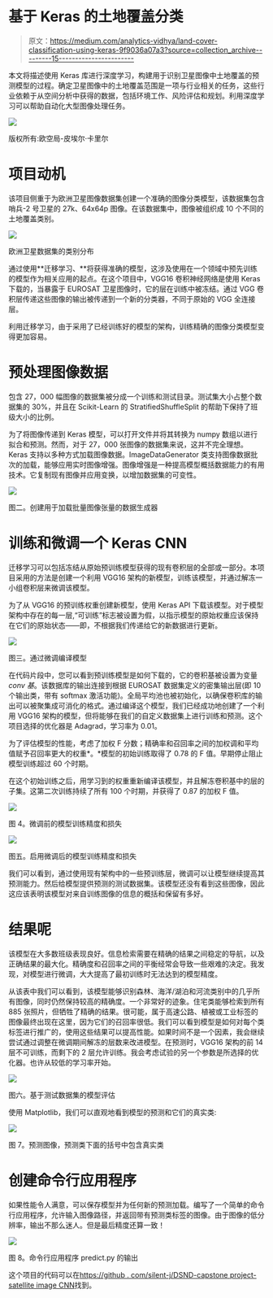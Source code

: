 # 基于 Keras 的土地覆盖分类

> 原文：<https://medium.com/analytics-vidhya/land-cover-classification-using-keras-9f9036a07a3?source=collection_archive---------15----------------------->

本文将描述使用 Keras 库进行深度学习，构建用于识别卫星图像中土地覆盖的预测模型的过程。确定卫星图像中的土地覆盖范围是一项与行业相关的任务，这些行业依赖于从空间分析中获得的数据，包括环境工作、风险评估和规划。利用深度学习可以帮助自动化大型图像处理任务。

![](img/fb4647ae455afaafea0eccdfd0ccfe1e.png)

版权所有:欧空局-皮埃尔·卡里尔

# 项目动机

该项目侧重于为欧洲卫星图像数据集创建一个准确的图像分类模型，该数据集包含哨兵-2 号卫星的 27k、64x64p 图像。在该数据集中，图像被组织成 10 个不同的土地覆盖类别。

![](img/918d71e869d9585cf103b134dfa468d7.png)

欧洲卫星数据集的类别分布

通过使用**迁移学习、**将获得准确的模型，这涉及使用在一个领域中预先训练的模型作为相关应用的起点。在这个项目中，VGG16 卷积神经网络是使用 Keras 下载的，当暴露于 EUROSAT 卫星图像时，它的层在训练中被冻结。通过 VGG 卷积层传递这些图像的输出被传递到一个新的分类器，不同于原始的 VGG 全连接层。

利用迁移学习，由于采用了已经训练好的模型的架构，训练精确的图像分类模型变得更加容易。

# 预处理图像数据

包含 27，000 幅图像的数据集被分成一个训练和测试目录。测试集大小占整个数据集的 30%，并且在 Scikit-Learn 的 StratifiedShuffleSplit 的帮助下保持了班级大小的比例。

为了将图像传递到 Keras 模型，可以打开文件并将其转换为 numpy 数组以进行拟合和预测。然而，对于 27，000 张图像的数据集来说，这并不完全理想。Keras 支持以多种方式加载图像数据。ImageDataGenerator 类支持图像数据批次的加载，能够应用实时图像增强。图像增强是一种提高模型概括数据能力的有用技术。它复制现有图像并应用变换，以增加数据集的可变性。

![](img/eebdb4df6354836dc460b5b7b0fe1ce7.png)

图二。创建用于加载批量图像张量的数据生成器

# 训练和微调一个 Keras CNN

迁移学习可以包括冻结从原始预训练模型获得的现有卷积层的全部或一部分。本项目采用的方法是创建一个利用 VGG16 架构的新模型，训练该模型，并通过解冻一小组卷积层来微调该模型。

为了从 VGG16 的预训练权重创建新模型，使用 Keras API 下载该模型。对于模型架构中存在的每一层,“可训练”标志被设置为假，以指示模型的原始权重应该保持在它们的原始状态——即，不根据我们传递给它的新数据进行更新。

![](img/9b03fe383be1685603fc532cb66744ea.png)

图三。通过微调编译模型

在代码片段中，您可以看到预训练模型是如何下载的，它的卷积基被设置为变量 *conv 基*。该数据库的输出连接到根据 EUROSAT 数据集定义的密集输出层(即 10 个输出类，带有 softmax 激活功能)。全局平均池也被初始化，以确保卷积库的输出可以被聚集成可消化的格式。通过编译这个模型，我们已经成功地创建了一个利用 VGG16 架构的模型，但将能够在我们的自定义数据集上进行训练和预测。这个项目选择的优化器是 Adagrad，学习率为 0.01。

为了评估模型的性能，考虑了加权 F 分数；精确率和召回率之间的加权调和平均值赋予召回率更大的权重*。*模型的初始训练取得了 0.78 的 F 值。早期停止阻止模型训练超过 60 个时期。

在这个初始训练之后，用学习到的权重重新编译该模型，并且解冻卷积基中的层的子集。这第二次训练持续了所有 100 个时期，并获得了 0.87 的加权 F 值。

![](img/dc60c3ba209c309e1ef721a917e5f669.png)

图 4。微调前的模型训练精度和损失

![](img/1070ecc2375c75f633ce3d47e9b418ef.png)

图五。启用微调后的模型训练精度和损失

我们可以看到，通过使用现有架构中的一些预训练层，微调可以让模型继续提高其预测能力。然后给模型提供预测的测试数据集。该模型还没有看到这些图像，因此这应该表明该模型对来自训练图像的信息的概括和保留有多好。

# 结果呢

该模型在大多数班级表现良好。信息检索需要在精确的结果之间稳定的导航，以及正确结果的最大化。精确度和召回率之间的平衡经常会导致一些艰难的决定。我发现，对模型进行微调，大大提高了最初训练时无法达到的模型精度。

从该表中我们可以看到，该模型能够识别森林、海洋/湖泊和河流类别中的几乎所有图像，同时仍然保持较高的精确度。一个非常好的迹象。住宅类能够检索到所有 885 张照片，但牺牲了精确的结果。很可能，属于高速公路、植被或工业标签的图像最终出现在这里，因为它们的召回率很低。我们可以看到模型是如何对每个类标签进行推广的，使用这些结果可以提高性能。如果时间不是一个因素，我会继续尝试通过调整在微调期间解冻的层数来改进模型。在预测时，VGG16 架构的前 14 层不可训练，而剩下的 2 层允许训练。我会考虑试验的另一个参数是所选择的优化器。也许从较低的学习率开始。

![](img/ed7a0d926ec7e6973961067a0039d9c4.png)

图六。基于测试数据集的模型评估

使用 Matplotlib，我们可以直观地看到模型的预测和它们的真实类:

![](img/59d34c39e8a3086308ef7ec3f24ecc79.png)

图 7。预测图像，预测类下面的括号中包含真实类

# 创建命令行应用程序

如果性能令人满意，可以保存模型并为任何新的预测加载。编写了一个简单的命令行应用程序，允许输入图像路径，并返回带有预测类标签的图像。由于图像的低分辨率，输出不那么迷人。但是最后精度还算一致！

![](img/1ca2e7e1742b9b43c50306837fd608af.png)

图 8。命令行应用程序 predict.py 的输出

这个项目的代码可以在[https://github . com/silent-j/DSND-capstone project-satellite image CNN](https://github.com/silent-j/DSND-CapstoneProject-SatelliteImageCNN)找到。